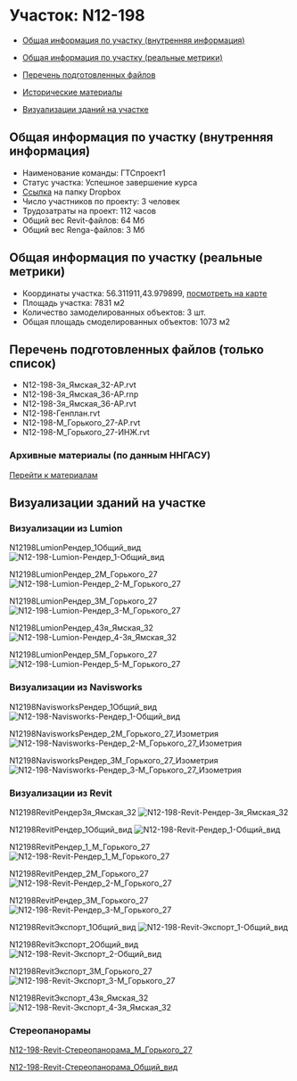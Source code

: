 # Участок: N12-198

* [Общая информация по участку (внутренняя информация)](#Chapter1)

* [Общая информация по участку (реальные метрики)](#Chapter2)

* [Перечень подготовленных файлов](#Chapter3)

* [Исторические материалы](#Chapter5)

* [Визуализации зданий на участке](#Chapter6)

## <a id="Chapter1"></a> Общая информация по участку (внутренняя информация)
+ Наименование команды: ГТСпроект1
+ Статус участка: Успешное завершение курса
+ [Ссылка](https://www.dropbox.com/sh/wvvgv1nw1iqred9/AABTyZyoJaZu3krZtc6eUc2Ta/N12_198?dl=0) на папку Dropbox
+ Число участников по проекту: 3 человек
+ Трудозатраты на проект: 112 часов
+ Общий вес Revit-файлов: 64 Мб
+ Общий вес Renga-файлов: 3 Мб
## <a id="Chapter2"></a> Общая информация по участку (реальные метрики)
+ Координаты участка: 56.311911,43.979899, [посмотреть на карте](https://yandex.ru/maps/47/nizhny-novgorod/?ll=43.979899%2C56.311911&z=19)
+ Площадь участка: 7831 м2
+ Количество замоделированных объектов: 3 шт.
+ Общая площадь смоделированных объектов: 1073 м2
## <a id="Chapter3"></a> Перечень подготовленных файлов (только список)
+ N12-198-3я_Ямская_32-АР.rvt
+ N12-198-3я_Ямская_36-АР.rnp
+ N12-198-3я_Ямская_36-АР.rvt
+ N12-198-Генплан.rvt
+ N12-198-М_Горького_27-АР.rvt
+ N12-198-М_Горького_27-ИНЖ.rvt
### <a id="Chapter5"></a> Архивные материалы (по данным ННГАСУ)
[Перейти к материалам](/BuidingsInfo/1575786d-9531-4019-8c23-5c54d863eca3/About.md)
## <a id="Chapter6"></a> Визуализации зданий на участке
### Визуализации из Lumion
N12198LumionРендер_1Общий_вид
![N12-198-Lumion-Рендер_1-Общий_вид](/Images/N12_198/N12-198-Lumion-Рендер_1-Общий_вид_Compressed.jpg)

N12198LumionРендер_2М_Горького_27
![N12-198-Lumion-Рендер_2-М_Горького_27](/Images/N12_198/N12-198-Lumion-Рендер_2-М_Горького_27_Compressed.jpg)

N12198LumionРендер_3М_Горького_27
![N12-198-Lumion-Рендер_3-М_Горького_27](/Images/N12_198/N12-198-Lumion-Рендер_3-М_Горького_27_Compressed.jpg)

N12198LumionРендер_43я_Ямская_32
![N12-198-Lumion-Рендер_4-3я_Ямская_32](/Images/N12_198/N12-198-Lumion-Рендер_4-3я_Ямская_32_Compressed.jpg)

N12198LumionРендер_5М_Горького_27
![N12-198-Lumion-Рендер_5-М_Горького_27](/Images/N12_198/N12-198-Lumion-Рендер_5-М_Горького_27_Compressed.jpg)

### Визуализации из Navisworks
N12198NavisworksРендер_1Общий_вид
![N12-198-Navisworks-Рендер_1-Общий_вид](/Images/N12_198/N12-198-Navisworks-Рендер_1-Общий_вид_Compressed.jpg)

N12198NavisworksРендер_2М_Горького_27_Изометрия
![N12-198-Navisworks-Рендер_2-М_Горького_27_Изометрия](/Images/N12_198/N12-198-Navisworks-Рендер_2-М_Горького_27_Изометрия_Compressed.jpg)

N12198NavisworksРендер_3М_Горького_27_Изометрия
![N12-198-Navisworks-Рендер_3-М_Горького_27_Изометрия](/Images/N12_198/N12-198-Navisworks-Рендер_3-М_Горького_27_Изометрия_Compressed.jpg)

### Визуализации из Revit
N12198RevitРендер3я_Ямская_32
![N12-198-Revit-Рендер-3я_Ямская_32](/Images/N12_198/N12-198-Revit-Рендер-3я_Ямская_32_Compressed.jpg)

N12198RevitРендер_1Общий_вид
![N12-198-Revit-Рендер_1-Общий_вид](/Images/N12_198/N12-198-Revit-Рендер_1-Общий_вид_Compressed.jpg)

N12198RevitРендер_1_М_Горького_27
![N12-198-Revit-Рендер_1_М_Горького_27](/Images/N12_198/N12-198-Revit-Рендер_1_М_Горького_27_Compressed.jpg)

N12198RevitРендер_2М_Горького_27
![N12-198-Revit-Рендер_2-М_Горького_27](/Images/N12_198/N12-198-Revit-Рендер_2-М_Горького_27_Compressed.jpg)

N12198RevitРендер_3М_Горького_27
![N12-198-Revit-Рендер_3-М_Горького_27](/Images/N12_198/N12-198-Revit-Рендер_3-М_Горького_27_Compressed.jpg)

N12198RevitЭкспорт_1Общий_вид
![N12-198-Revit-Экспорт_1-Общий_вид](/Images/N12_198/N12-198-Revit-Экспорт_1-Общий_вид_Compressed.jpg)

N12198RevitЭкспорт_2Общий_вид
![N12-198-Revit-Экспорт_2-Общий_вид](/Images/N12_198/N12-198-Revit-Экспорт_2-Общий_вид_Compressed.jpg)

N12198RevitЭкспорт_3М_Горького_27
![N12-198-Revit-Экспорт_3-М_Горького_27](/Images/N12_198/N12-198-Revit-Экспорт_3-М_Горького_27_Compressed.jpg)

N12198RevitЭкспорт_43я_Ямская_32
![N12-198-Revit-Экспорт_4-3я_Ямская_32](/Images/N12_198/N12-198-Revit-Экспорт_4-3я_Ямская_32_Compressed.jpg)

### Стереопанорамы
[N12-198-Revit-Стереопанорама_М_Горького_27](https://pano.autodesk.com/pano.html?url=jpgs/27695669-4e84-42cc-9a29-92434232a6eb&version=2)

[N12-198-Revit-Стереопанорама_Общий_вид](https://pano.autodesk.com/pano.html?url=jpgs/d6b1b201-9e0b-412f-b8da-9d5bfe82d4c4&version=2)

